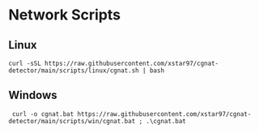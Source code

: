 # Network Scripts

## Linux

```shell
curl -sSL https://raw.githubusercontent.com/xstar97/cgnat-detector/main/scripts/linux/cgnat.sh | bash
```

## Windows

```shell
 curl -o cgnat.bat https://raw.githubusercontent.com/xstar97/cgnat-detector/main/scripts/win/cgnat.bat ; .\cgnat.bat
```
